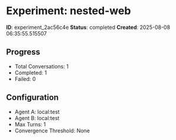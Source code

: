 # Experiment: nested-web

**ID**: experiment_2ac56c4e
**Status**: completed
**Created**: 2025-08-08 06:35:55.515507

## Progress

- Total Conversations: 1
- Completed: 1
- Failed: 0

## Configuration

- Agent A: local:test
- Agent B: local:test
- Max Turns: 1
- Convergence Threshold: None
